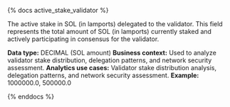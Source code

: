 {% docs active_stake_validator %}

The active stake in SOL (in lamports) delegated to the validator. This field represents the total amount of SOL (in lamports) currently staked and actively participating in consensus for the validator.

**Data type:** DECIMAL (SOL amount)
**Business context:** Used to analyze validator stake distribution, delegation patterns, and network security assessment.
**Analytics use cases:** Validator stake distribution analysis, delegation patterns, and network security assessment.
**Example:** 1000000.0, 500000.0

{% enddocs %} 